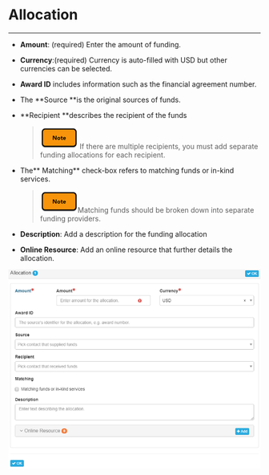 # Allocation

---

* **Amount**: \(required\) Enter the amount of funding.

* **Currency**:\(required\) Currency is auto-filled with USD but other currencies can be selected.

* **Award ID** includes information such as the financial agreement number.

* The **Source **is the original sources of funds.

* **Recipient **describes the recipient of the funds

  > ![](/assets/note_small.png) If there are multiple recipients, you must add separate funding allocations for each recipient.

* The** Matching** check-box refers to matching funds or in-kind services.

  > ![](/assets/note_small.png)Matching funds should be broken down into separate funding providers.

* **Description**: Add a description for the funding allocation

* **Online Resource**: Add an online resource that further details the allocation.

![](/assets/allocation_window.png)

